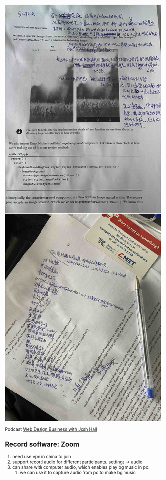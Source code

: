 ![podcast 想法](./init-idea.jpeg)
![podcast topics](./topics.jpeg)

Podcast [Web Design Business with Josh Hall](https://joshhall.co)

## Record software: Zoom
1. need use vpn in china to join
2. support record audio for different participants. settings -> audio
3. can share with computer audio, which enables play bg music in pc.
   1. we can use it to capture audio from pc to make bg music